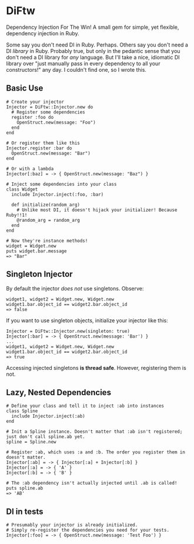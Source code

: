 # DiFtw

Dependency Injection For The Win! A small gem for simple, yet flexible, dependency injection in Ruby.

Some say you don't need DI in Ruby. Perhaps. Others say you don't need a DI *library* in Ruby. Probably true, but only in the pedantic sense that you don't need a DI library for *any* language. But I'll take a nice, idiomatic DI library over "just manually pass in every dependency to all your constructors!" any day. I couldn't find one, so I wrote this.

## Basic Use

    # Create your injector
    Injector = DiFtw::Injector.new do
      # Register some dependencies
      register :foo do
        OpenStruct.new(message: "Foo")
      end
    end

    # Or register them like this
    Injector.register :bar do
      OpenStruct.new(message: "Bar")
    end

    # Or with a lambda
    Injector[:baz] = -> { OpenStruct.new(message: "Baz") }

    # Inject some dependencies into your class
    class Widget
      include Injector.inject(:foo, :bar)
      
      def initialize(random_arg)
        # Unlike most DI, it doesn't hijack your initializer! Because Ruby!!1!
        @random_arg = random_arg
      end
    end

    # Now they're instance methods!
    widget = Widget.new
    puts widget.bar.message
    => "Bar"

## Singleton Injector

By default the injector *does not* use singletons. Observe:

    widget1, widget2 = Widget.new, Widget.new
    widget1.bar.object_id == widget2.bar.object_id
    => false

If you want to use singleton objects, initialize your injector like this:

    Injector = DiFtw::Injector.new(singleton: true)
    Injector[:bar] = -> { OpenStruct.new(message: 'Bar') }
    ...
    widget1, widget2 = Widget.new, Widget.new
    widget1.bar.object_id == widget2.bar.object_id
    => true

Accessing injected singletons **is thread safe**. However, registering them is not.

## Lazy, Nested Dependencies

    # Define your class and tell it to inject :ab into instances
    class Spline
      include Injector.inject(:ab)
    end
    
    # Init a Spline instance. Doesn't matter that :ab isn't registered; just don't call spline.ab yet.
    spline = Spline.new

    # Register :ab, which uses :a and :b. The order you register them in doesn't matter.
    Injector[:ab] = -> { Injector[:a] + Injector[:b] }
    Injector[:a] = -> { 'A' }
    Injector[:b] = -> { 'B' }

    # The :ab dependency isn't actually injected until .ab is called!
    puts spline.ab
    => 'AB'
## DI in tests

    # Presumably your injector is already initialized.
    # Simply re-register the dependencies you need for your tests.
    Injector[:foo] = -> { OpenStruct.new(message: 'Test Foo') }
